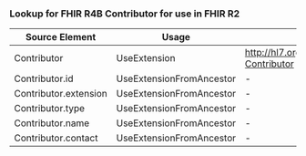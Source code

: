 ### Lookup for FHIR R4B Contributor for use in FHIR R2

| Source Element | Usage | Target |
| -------------- | ----- | ------ |
| Contributor | UseExtension | http://hl7.org/fhir/4.3/StructureDefinition/extension-Contributor |
| Contributor.id | UseExtensionFromAncestor | - |
| Contributor.extension | UseExtensionFromAncestor | - |
| Contributor.type | UseExtensionFromAncestor | - |
| Contributor.name | UseExtensionFromAncestor | - |
| Contributor.contact | UseExtensionFromAncestor | - |

